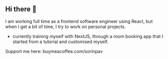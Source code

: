 ## Hi there 👋
I am working full time as a frontend software engineer using React, but when I get a bit of time, I try to work on personal projects. 
- currently training myself with NextJS, through a room booking app that I started from a tutorial and customised myself. 

Support me here: buymeacoffee.com/sorinpav
<!--
**sorinpav/sorinpav** is a ✨ _special_ ✨ repository because its `README.md` (this file) appears on your GitHub profile.

Here are some ideas to get you started:

- 🔭 I’m currently working on ...
- 🌱 I’m currently learning ...
- 👯 I’m looking to collaborate on ...
- 🤔 I’m looking for help with ...
- 💬 Ask me about ...
- 📫 How to reach me: ...
- 😄 Pronouns: ...
- ⚡ Fun fact: ...
-->

